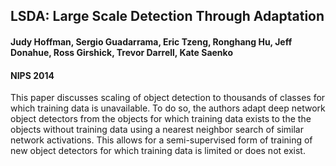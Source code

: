 ## LSDA: Large Scale Detection Through Adaptation

#### Judy Hoffman, Sergio Guadarrama, Eric Tzeng, Ronghang Hu, Jeff Donahue, Ross Girshick, Trevor Darrell, Kate Saenko

#### NIPS 2014

This paper discusses scaling of object detection to thousands of classes for which training data is unavailable. To do so, the authors adapt deep network object detectors from the objects for which training data exists to the the objects without training data using a nearest neighbor search of similar network activations.
This allows for a semi-supervised form of training of new object detectors for which training data is limited or does not exist.
